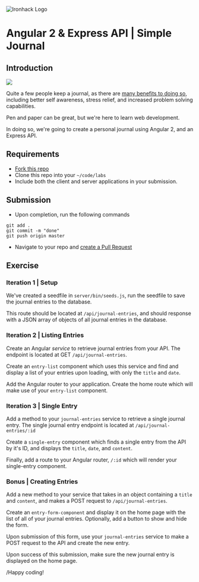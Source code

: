 ![Ironhack Logo](https://i.imgur.com/1QgrNNw.png)

# Angular 2 & Express API | Simple Journal

## Introduction

![](https://s3-eu-west-1.amazonaws.com/ih-materials/uploads/upload_1497642fbdf616ad2c2626c1b9981e72.jpg)

Quite a few people keep a journal, as there are [many benefits to doing so](https://psychcentral.com/lib/the-health-benefits-of-journaling/), including better self awareness, stress relief, and increased problem solving capabilities.

Pen and paper can be great, but we're here to learn web development.

In doing so, we're going to create a personal journal using Angular 2, and an Express API.

## Requirements

- [Fork this repo](https://guides.github.com/activities/forking/)
- Clone this repo into your `~/code/labs`
- Include both the client and server applications in your submission.

## Submission

- Upon completion, run the following commands

```
git add .
git commit -m "done"
git push origin master
```

- Navigate to your repo and [create a Pull Request](https://help.github.com/articles/creating-a-pull-request/)

## Exercise

### Iteration 1 | Setup

We've created a seedfile in `server/bin/seeds.js`, run the seedfile to save the journal entries to the database.

This route should be located at `/api/journal-entries`, and should response with a JSON array of objects of all journal entries in the database.

### Iteration 2 | Listing Entries

Create an Angular *service* to retrieve journal entries from your API. The endpoint is located at GET `/api/journal-entries`.

Create an `entry-list` component which uses this service and find and display a list of your entries upon loading, with only the `title` and `date`.

Add the Angular router to your application. Create the home route which will make use of your `entry-list` component.

### Iteration 3 | Single Entry

Add a method to your `journal-entries` service to retrieve a single journal entry. The single journal entry endpoint is located at `/api/journal-entries/:id`

Create a `single-entry` component which finds a single entry from the API by it's ID, and displays the `title`, `date`, and `content`.

Finally, add a route to your Angular router, `/:id` which will render your single-entry component.

### Bonus | Creating Entries

Add a new method to your service that takes in an object containing a `title` and `content`, and makes a POST request to `/api/journal-entries`.

Create an `entry-form-component` and display it on the home page with the list of all of your journal entries. Optionally, add a button to show and hide the form.

Upon submission of this form, use your `journal-entries` service to make a POST request to the API and create the new entry.

Upon success of this submission, make sure the new journal entry is displayed on the home page.

/Happy coding!
